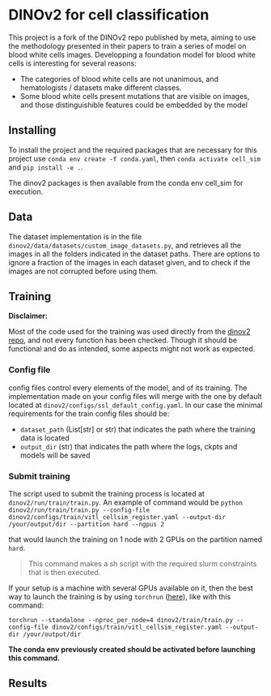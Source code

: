 # DINOv2 for cell classification

This project is a fork of the DINOv2 repo published by meta, aiming to use the methodology presented in their papers to train a series of
model on blood white cells images.
Developping a foundation model for blood white cells is interesting for several reasons:

- The categories of blood white cells are not unanimous, and hematologists / datasets make different classes.
- Some blood white cells present mutations that are visible on images, and those distinguishible features could be embedded by the model

## Installing

To install the project and the required packages that are necessary for this project use `conda env create -f conda.yaml`,
then `conda activate cell_sim` and `pip install -e .`.

The dinov2 packages is then available from the conda env cell_sim for execution.

## Data

The dataset implementation is in the file `dinov2/data/datasets/custom_image_datasets.py`, and retrieves all the images in all the folders indicated in the dataset paths. There are options to ignore a fraction of the images in each dataset given, and to check if the images are not corrupted before using them.

## Training

**Disclaimer:**

Most of the code used for the training was used directly from the [dinov2 repo](https://github.com/facebookresearch/dinov2/tree/main),
and not every function has been checked. Though it should be functional and do as intended, some aspects might not work as expected.

### Config file

config files control every elements of the model, and of its training. The implementation made on your config files will merge with the one by default located at `dinov2/configs/ssl_default_config.yaml`.
In our case the minimal requirements for the train config files should be:

- `dataset_path` (List[str] or str) that indicates the path where the training data is located
- `output_dir` (str) that indicates the path where the logs, ckpts and models will be saved

### Submit training

The script used to submit the training process is located at `dinov2/run/train/train.py`.
An example of command would be `python dinov2/run/train/train.py --config-file dinov2/configs/train/vitl_cellsim_register.yaml --output-dir /your/output/dir --partition hard --ngpus 2`

that would launch the training on 1 node with 2 GPUs on the partition named `hard`.
> This command makes a sh script with the required slurm constraints that is then executed.

If your setup is a machine with several GPUs available on it, then the best way to launch the training is by using `torchrun` ([here](https://pytorch.org/tutorials/beginner/ddp_series_fault_tolerance.html)), like with this command:

`torchrun --standalone --nproc_per_node=4 dinov2/train/train.py --config-file dinov2/configs/train/vitl_cellsim_register.yaml --output-dir /your/output/dir`

**The conda env previously created should be activated before launching this command.**

## Results
